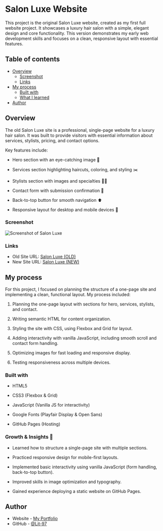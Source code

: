 # Salon Luxe Website

This project is the original Salon Luxe website, created as my first full website project. It showcases a luxury hair salon with a simple, elegant design and core functionality. This version demonstrates my early web development skills and focuses on a clean, responsive layout with essential features.

## Table of contents

- [Overview](#overview)
  - [Screenshot](#screenshot)
  - [Links](#links)
- [My process](#my-process)
  - [Built with](#built-with)
  - [What I learned](#what-i-learned)
- [Author](#author)


## Overview
The old Salon Luxe site is a professional, single-page website for a luxury hair salon. It was built to provide visitors with essential information about services, stylists, pricing, and contact options.

Key features include:

- Hero section with an eye-catching image 🌟

- Services section highlighting haircuts, coloring, and styling ✂️

- Stylists section with images and specialties 🧑‍🎨

- Contact form with submission confirmation 📧

- Back-to-top button for smooth navigation ⬆️

- Responsive layout for desktop and mobile devices 📱

### Screenshot

![Screenshot of Salon Luxe](./public/scofsite.jpg)


### Links

- Old Site URL: [Salon Luxe (OLD)](https://lit-97.github.io/hair-salon-website/)
- New Site URL: [Salon Luxe (NEW)](https://salonluxelit.vercel.app/)


## My process
For this project, I focused on planning the structure of a one-page site and implementing a clean, functional layout. My process included:

1. Planning the one-page layout with sections for hero, services, stylists, and contact.

2. Writing semantic HTML for content organization.

3. Styling the site with CSS, using Flexbox and Grid for layout.

4. Adding interactivity with vanilla JavaScript, including smooth scroll and contact form handling.

5. Optimizing images for fast loading and responsive display.

6. Testing responsiveness across multiple devices.


### Built with

- HTML5

- CSS3 (Flexbox & Grid)

- JavaScript (Vanilla JS for interactivity)

- Google Fonts (Playfair Display & Open Sans)

- GitHub Pages (Hosting)

### Growth & Insights 🌱

- Learned how to structure a single-page site with multiple sections.

- Practiced responsive design for mobile-first layouts.

- Implemented basic interactivity using vanilla JavaScript (form handling, back-to-top button).

- Improved skills in image optimization and typography.

- Gained experience deploying a static website on GitHub Pages.

## Author

- Website - [My Portfolio](https://lit-97.github.io/portfolio/)
- GitHub  - [@Lit-97](https://github.com/Lit-97)
